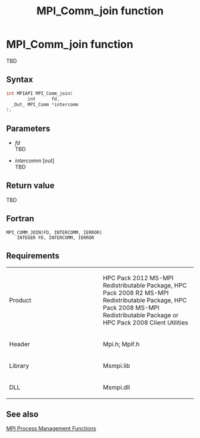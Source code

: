 ﻿---
title: MPI_Comm_join function
TOCTitle: MPI_Comm_join function
ms:assetid: 3c07220f-07c9-4fa4-ba9f-52160c29100e
ms:mtpsurl: https://msdn.microsoft.com/en-us/library/Dn473276(v=VS.85)
ms:contentKeyID: 59360822
ms.date: 03/28/2018
mtps_version: v=VS.85
f1_keywords:
- MPI_COMM_JOIN
- mpif/MPI_Comm_join
- mpi/MPI_COMM_JOIN
dev_langs:
- C++
- C
---

# MPI\_Comm\_join function

TBD

## Syntax

``` c++
int MPIAPI MPI_Comm_join(
        int      fd,
  _Out_ MPI_Comm *intercomm
);
```

## Parameters

  - *fd*  
    TBD

  - *intercomm* \[out\]  
    TBD

## Return value

TBD

## Fortran

    MPI_COMM_JOIN(FD, INTERCOMM, IERROR)
        INTEGER FD, INTERCOMM, IERROR

## Requirements

<table>
<colgroup>
<col style="width: 50%" />
<col style="width: 50%" />
</colgroup>
<tbody>
<tr class="odd">
<td><p>Product</p></td>
<td><p>HPC Pack 2012 MS-MPI Redistributable Package, HPC Pack 2008 R2 MS-MPI Redistributable Package, HPC Pack 2008 MS-MPI Redistributable Package or HPC Pack 2008 Client Utilities</p></td>
</tr>
<tr class="even">
<td><p>Header</p></td>
<td>Mpi.h;
Mpif.h</td>
</tr>
<tr class="odd">
<td><p>Library</p></td>
<td>Msmpi.lib</td>
</tr>
<tr class="even">
<td><p>DLL</p></td>
<td>Msmpi.dll</td>
</tr>
</tbody>
</table>


## See also

[MPI Process Management Functions](mpi-process-management-functions.md)

